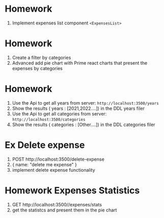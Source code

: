 # Homework

1. Implement expenses list component `<ExpensesList>`

# Homework

1. Create a filter by categories
2. Advanced add pie chart with Prime react charts that present the expenses by categories

# Homework

1. Use the Api to get all years from server: `http://localhost:3500/years`
2. Show the results ( years : [2021,2022....]) in the DDL years filer
3. Use the Api to get all categories from server: `http://localhost:3500/categories`
4. Show the results ( categories : [Other....]) in the DDL categories filer

# Ex Delete expense

1. POST http://localhost:3500/delete-expense
2. { name: "delete me expense" }
3. implement delete expense functionality


# Homework Expenses Statistics
1. GET http://localhost:3500//expenses/stats
2. get the statistcs and present them in the pie chart 
